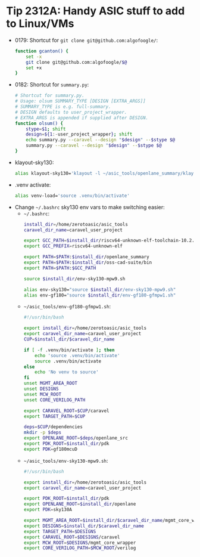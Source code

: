 # Tip 2312A: Handy ASIC stuff to add to Linux/VMs

*   0179: Shortcut for `git clone git@github.com:algofoogle/`:
    ```bash
    function gcanton() {
        set -x
        git clone git@github.com:algofoogle/$@
        set +x
    }
    ```
*   0182: Shortcut for `summary.py`:
    ```bash
    # Shortcut for summary.py.
    # Usage: olsum SUMMARY_TYPE [DESIGN [EXTRA_ARGS]]
    # SUMMARY_TYPE is e.g. full-summary.
    # DESIGN defaults to user_project_wrapper.
    # EXTRA_ARGS is appended if supplied after DESIGN.
    function olsum() {
        stype=$1; shift
        design=${1:-user_project_wrapper}; shift
        echo summary.py --caravel --design "$design" --$stype $@
        summary.py --caravel --design "$design" --$stype $@
    }
    ```
*   klayout-sky130:
    ```bash
    alias klayout-sky130='klayout -l ~/asic_tools/openlane_summary/klayout_gds.xml'
    ```
*   .venv activate:
    ```bash
    alias venv-load='source .venv/bin/activate'
    ```
*   Change `~/.bashrc` sky130 env vars to make switching easier:
    *   `~/.bashrc`:
        ```bash
        install_dir=/home/zerotoasic/asic_tools
        caravel_dir_name=caravel_user_project

        export GCC_PATH=$install_dir/riscv64-unknown-elf-toolchain-10.2.0-2020.12.8-x86_64-linux-ubuntu14/bin
        export GCC_PREFIX=riscv64-unknown-elf

        export PATH=$PATH:$install_dir/openlane_summary
        export PATH=$PATH:$install_dir/oss-cad-suite/bin
        export PATH=$PATH:$GCC_PATH

        source $install_dir/env-sky130-mpw9.sh

        alias env-sky130="source $install_dir/env-sky130-mpw9.sh"
        alias env-gf180="source $install_dir/env-gf180-gfmpw1.sh"
        ```
    *   `~/asic_tools/env-gf180-gfmpw1.sh`:
        ```bash
        #!/usr/bin/bash

        export install_dir=/home/zerotoasic/asic_tools
        export caravel_dir_name=caravel_user_project
        CUP=$install_dir/$caravel_dir_name

        if [ -f .venv/bin/activate ]; then
            echo 'source .venv/bin/activate'
            source .venv/bin/activate
        else
            echo 'No venv to source'
        fi
        unset MGMT_AREA_ROOT
        unset DESIGNS
        unset MCW_ROOT
        unset CORE_VERILOG_PATH

        export CARAVEL_ROOT=$CUP/caravel
        export TARGET_PATH=$CUP

        deps=$CUP/dependencies
        mkdir -p $deps
        export OPENLANE_ROOT=$deps/openlane_src
        export PDK_ROOT=$install_dir/pdk
        export PDK=gf180mcuD
        ```
    *   `~/asic_tools/env-sky130-mpw9.sh`:
        ```bash
        #!/usr/bin/bash

        export install_dir=/home/zerotoasic/asic_tools
        export caravel_dir_name=caravel_user_project

        export PDK_ROOT=$install_dir/pdk
        export OPENLANE_ROOT=$install_dir/openlane
        export PDK=sky130A

        export MGMT_AREA_ROOT=$install_dir/$caravel_dir_name/mgmt_core_wrapper
        export DESIGNS=$install_dir/$caravel_dir_name
        export TARGET_PATH=$DESIGNS
        export CARAVEL_ROOT=$DESIGNS/caravel
        export MCW_ROOT=$DESIGNS/mgmt_core_wrapper
        export CORE_VERILOG_PATH=$MCW_ROOT/verilog
        ```
